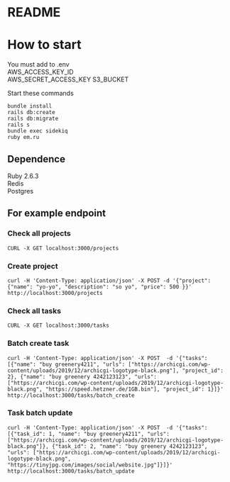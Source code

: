 # README

# How to start

You must add to .env  
AWS_ACCESS_KEY_ID  
AWS_SECRET_ACCESS_KEY
S3_BUCKET

Start these commands

`bundle install`  
`rails db:create`  
`rails db:migrate`  
`rails s`  
`bundle exec sidekiq`  
`ruby em.ru`

## Dependence  
Ruby 2.6.3  
Redis  
Postgres


## For example endpoint

### Check all projects
```shell script
CURL -X GET localhost:3000/projects
```

### Create project
```shell script
curl -H 'Content-Type: application/json' -X POST -d '{"project": {"name": "yo-yo", "description": "so yo", "price": 500 }}' http://localhost:3000/projects
```

### Check all tasks
```shell script
CURL -X GET localhost:3000/tasks
```

### Batch create task
```shell script
curl -H 'Content-Type: application/json' -X POST  -d '{"tasks": [{"name": "buy greenery4211", "urls": ["https://archicgi.com/wp-content/uploads/2019/12/archicgi-logotype-black.png"], "project_id": 2}, {"name": "buy greenery 4242123123", "urls": ["https://archicgi.com/wp-content/uploads/2019/12/archicgi-logotype-black.png", "https://speed.hetzner.de/1GB.bin"], "project_id": 1}]}' http://localhost:3000/tasks/batch_create
```

### Task batch update
```shell script
curl -H 'Content-Type: application/json' -X POST  -d '{"tasks": [{"task_id": 1, "name": "buy greenery4211", "urls": ["https://archicgi.com/wp-content/uploads/2019/12/archicgi-logotype-black.png"]}, {"task_id": 2, "name": "buy greenery 4242123123", "urls": ["https://archicgi.com/wp-content/uploads/2019/12/archicgi-logotype-black.png", "https://tinyjpg.com/images/social/website.jpg"]}]}' http://localhost:3000/tasks/batch_update
```
